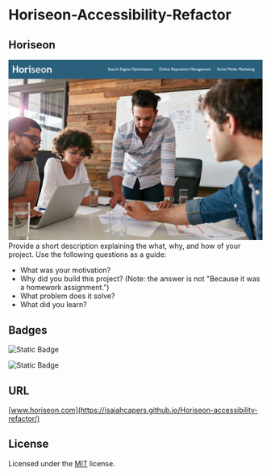 # Horiseon-Accessibility-Refactor

## Horiseon

![Screen Shot of Home page for Horiseon](./assets/images/Screenshot%202024-06-07%20231428.png)
Provide a short description explaining the what, why, and how of your project. Use the following questions as a guide:

- What was your motivation?
- Why did you build this project? (Note: the answer is not "Because it was a homework assignment.")
- What problem does it solve?
- What did you learn?

## Badges

![Static Badge](https://img.shields.io/badge/HTML-65.9%25-red)

![Static Badge](https://img.shields.io/badge/CSS-34.1%25-purple)

## URL
[www.horiseon.com](https://isaiahcapers.github.io/Horiseon-accessibility-refactor/)

## License
Licensed under the [MIT](https://github.com/Isaiahcapers/Horiseon-accessibility-refactor/blob/main/LICENSE) license.